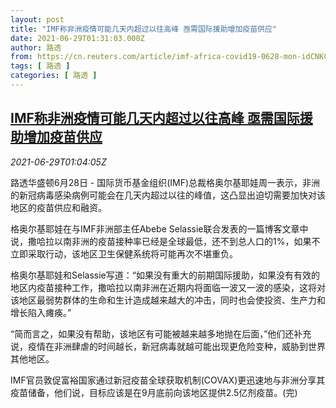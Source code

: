 ```yaml
---
layout: post
title: "IMF称非洲疫情可能几天内超过以往高峰 亟需国际援助增加疫苗供应"
date: 2021-06-29T01:31:03.000Z
author: 路透
from: https://cn.reuters.com/article/imf-africa-covid19-0628-mon-idCNKCS2E502T
tags: [ 路透 ]
categories: [ 路透 ]
---
```

<!--1624930263000-->
[IMF称非洲疫情可能几天内超过以往高峰 亟需国际援助增加疫苗供应](https://cn.reuters.com/article/imf-africa-covid19-0628-mon-idCNKCS2E502T)
------

<div>
<div><i>2021-06-29T01:04:05Z</i></div><p>路透华盛顿6月28日 - 国际货币基金组织(IMF)总裁格奥尔基耶娃周一表示，非洲的新冠病毒感染病例可能会在几天内超过以往的峰值，这凸显出迫切需要加快对该地区的疫苗供应和融资。</p><p>格奥尔基耶娃在与IMF非洲部主任Abebe Selassie联合发表的一篇博客文章中说，撒哈拉以南非洲的疫苗接种率已经是全球最低，还不到总人口的1%，如果不立即采取行动，该地区卫生保健系统将可能再次不堪重负。</p><p>格奥尔基耶娃和Selassie写道：“如果没有重大的前期国际援助，如果没有有效的地区内疫苗接种工作，撒哈拉以南非洲在近期内将面临一波又一波的感染，这将对该地区最弱势群体的生命和生计造成越来越大的冲击，同时也会使投资、生产力和增长陷入瘫痪。”</p><p>“简而言之，如果没有帮助，该地区有可能被越来越多地抛在后面，”他们还补充说，疫情在非洲肆虐的时间越长，新冠病毒就越可能出现更危险变种，威胁到世界其他地区。</p><p>IMF官员敦促富裕国家通过新冠疫苗全球获取机制(COVAX)更迅速地与非洲分享其疫苗储备，他们说，目标应该是在9月底前向该地区提供2.5亿剂疫苗。(完)</p>
</div>
